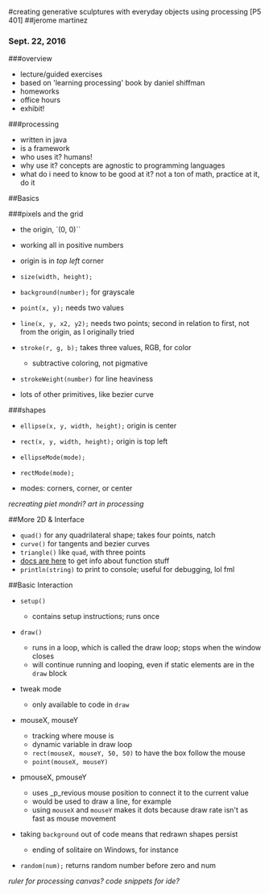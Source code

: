 #creating generative sculptures with everyday objects using processing [P5 401]
##jerome martinez
### Sept. 22, 2016


###overview

- lecture/guided exercises
- based on 'learning processing' book by daniel shiffman
- homeworks
- office hours
- exhibit!

###processing

- written in java
- is a framework
- who uses it? humans!
- why use it? concepts are agnostic to programming languages
- what do i need to know to be good at it? not a ton of math, practice at it, do it

##Basics

###pixels and the grid

- the origin, `(0, 0)``
- working all in positive numbers
- origin is in _top left_ corner

- `size(width, height);`
- `background(number);` for grayscale
- `point(x, y);` needs two values
- `line(x, y, x2, y2);` needs two points; second in relation to first, not from the origin, as I originally tried
- `stroke(r, g, b);` takes three values, RGB, for color
  - subtractive coloring, not pigmative
- `strokeWeight(number)` for line heaviness

- lots of other primitives, like bezier curve

###shapes

- `ellipse(x, y, width, height);` origin is center
- `rect(x, y, width, height);` origin is top left

- `ellipseMode(mode);`
- `rectMode(mode);`
- modes: corners, corner, or center

_recreating piet mondri? art in processing_

##More 2D & Interface

- `quad()` for any quadrilateral shape; takes four points, natch
- `curve()` for tangents and bezier curves
- `triangle()` like `quad`, with three points
- [docs are here](processing.org/reference) to get info about function stuff
- `println(string)` to print to console; useful for debugging, lol fml

##Basic Interaction

- `setup()`
  - contains setup instructions; runs once
- `draw()`
  - runs in a loop, which is called the draw loop; stops when the window closes
  - will continue running and looping, even if static elements are in the `draw` block
- tweak mode
  - only available to code in `draw`
- mouseX, mouseY
  - tracking where mouse is
  - dynamic variable in draw loop
  - `rect(mouseX, mouseY, 50, 50)` to have the box follow the mouse
  - `point(mouseX, mouseY)`
- pmouseX, pmouseY
  - uses _p_revious mouse position to connect it to the current value
  - would be used to draw a line, for example
  - using `mouseX` and `mouseY` makes it dots because draw rate isn't as fast as mouse movement
- taking `background` out of code means that redrawn shapes persist
  - ending of solitaire on Windows, for instance

- `random(num);` returns random number before zero and num  

_ruler for processing canvas?_
_code snippets for ide?_